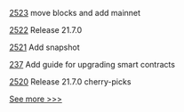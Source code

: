 
[2523](https://github.com/hyperledger/besu/pull/2523) move blocks and add mainnet

[2522](https://github.com/hyperledger/besu/pull/2522) Release 21.7.0

[2521](https://github.com/hyperledger/besu/pull/2521) Add snapshot

[237](https://github.com/hyperledger/grid-docs/pull/237) Add guide for upgrading smart contracts

[2520](https://github.com/hyperledger/besu/pull/2520) Release 21.7.0 cherry-picks


[See more >>>](https://start-here.hyperledger.org/pull-requests)
